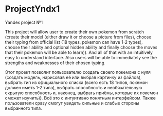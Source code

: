 # ProjectYndx1
Yandex project №1

This project will allow user to create their own pokemon from scratch (create their model (either draw it or choose a picture from files), choose their typing from official list (18 types, pokemon can have 1-2 types), choose their ability and optional hidden ability and finally choose the moves that their pokemon will be able to learn)). And all of that with an intuitively easy to understand interface. Also users will be able to immediately see the strengths and weaknesses of their chosen typing.

Этот проект позволит пользователю создать своего покемона с нуля (создать модель, нарисовав её или выбрав картинку из файлов), выбрать тип из официального списка (всего есть 18 типов, покемон должен иметь 1-2 типа), выбрать способность и необязательную скрытую способность и, наконец, выбрать приёмы, которые их покемон сможет изучить)). Всё это с интуитивно понятным интерфейсом. Также пользователи сразу смогут увидеть сильные и слабые стороны выбранного типа.
